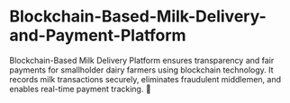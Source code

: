 # Blockchain-Based-Milk-Delivery-and-Payment-Platform
Blockchain-Based Milk Delivery Platform ensures transparency and fair payments for smallholder dairy farmers using blockchain technology. It records milk transactions securely, eliminates fraudulent middlemen, and enables real-time payment tracking. 🚀
